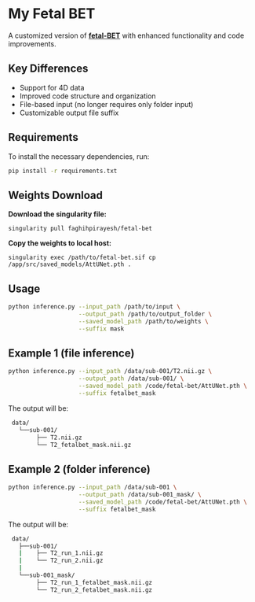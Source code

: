 # My Fetal BET  
A customized version of [**fetal-BET**](https://github.com/bchimagine/fetal-brain-extraction) with enhanced functionality and code improvements.  

## Key Differences  
- Support for 4D data  
- Improved code structure and organization  
- File-based input (no longer requires only folder input)  
- Customizable output file suffix  


## Requirements  

To install the necessary dependencies, run:  
```bash
pip install -r requirements.txt
```

## Weights Download

**Download the singularity file:**
```
singularity pull faghihpirayesh/fetal-bet
```

**Copy the weights to local host:**

```
singularity exec /path/to/fetal-bet.sif cp /app/src/saved_models/AttUNet.pth .
```


## Usage

```bash
python inference.py --input_path /path/to/input \
                    --output_path /path/to/output_folder \
                    --saved_model_path /path/to/weights \
                    --suffix mask
```

## Example 1 (file inference)
```bash
python inference.py --input_path /data/sub-001/T2.nii.gz \
                    --output_path /data/sub-001/ \
                    --saved_model_path /code/fetal-bet/AttUNet.pth \
                    --suffix fetalbet_mask
```

The output will be:
```bash
 data/
   └──sub-001/
        ├── T2.nii.gz 
        └── T2_fetalbet_mask.nii.gz 
```

## Example 2 (folder inference)
```bash
python inference.py --input_path /data/sub-001 \
                    --output_path /data/sub-001_mask/ \
                    --saved_model_path /code/fetal-bet/AttUNet.pth \
                    --suffix fetalbet_mask
```

The output will be:
```bash
 data/
   ├──sub-001/
   |    ├── T2_run_1.nii.gz 
   |    └── T2_run_2.nii.gz 
   |
   └──sub-001_mask/    
        ├── T2_run_1_fetalbet_mask.nii.gz 
        └── T2_run_2_fetalbet_mask.nii.gz 
```